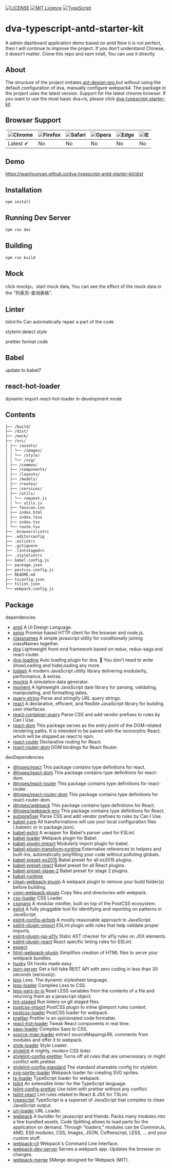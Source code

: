
[![LICENSE](https://img.shields.io/badge/license-Anti%20996-blue.svg)](https://github.com/996icu/996.ICU/blob/master/LICENSE)
[![MIT Licence](https://badges.frapsoft.com/os/mit/mit.svg?v=103)](https://opensource.org/licenses/mit-license.php)
[![TypeScript](https://badges.frapsoft.com/typescript/version/typescript-next.svg?v=101)](https://github.com/ellerbrock/typescript-badges/)

# dva-typescript-antd-starter-kit

A admin dashboard application demo based on antd
Now it is not perfect, then I will continue to improve the project. 
If you don’t understand Chinese, it doesn’t matter. Clone this repo and npm intall, You can use it directly.

## About
The structure of the project imitates [ant-design-pro](https://github.com/ant-design/ant-design-pro),but without using the default configuration of dva, manually configure webpack4. The package in the project uses the latest version. Support for the latest chrome browser. If you want to use the most basic dva+ts, please click [dva-typescript-starter-kit](https://github.com/wanliyunyan/dva-typescript-starter-kit)

## Browser Support

![Chrome](https://raw.github.com/alrra/browser-logos/master/src/chrome/chrome_48x48.png) | ![Firefox](https://raw.github.com/alrra/browser-logos/master/src/firefox/firefox_48x48.png) | ![Safari](https://raw.github.com/alrra/browser-logos/master/src/safari/safari_48x48.png) | ![Opera](https://raw.github.com/alrra/browser-logos/master/src/opera/opera_48x48.png) | ![Edge](https://raw.github.com/alrra/browser-logos/master/src/edge/edge_48x48.png) | ![IE](https://raw.github.com/alrra/browser-logos/master/src/archive/internet-explorer_9-11/internet-explorer_9-11_48x48.png) |
--- | --- | --- | --- | --- | --- |
Latest ✔ | No | No | No | No | No |

## Demo
https://wanliyunyan.github.io/dva-typescript-antd-starter-kit/dist

## Installation

```bash
npm install
```

## Running Dev Server

```bash
npm run dev
```

## Building

```bash
npm run build
```

## Mock
click mockjs，start mock data, You can see the effect of the mock data in the "列表页-查询表格".

## Linter
tslint:fix Can automatically repair a part of the code  

styleint detect style 

prettier format code

## Babel
update to babel7

## react-hot-loader
dynamic import react-hot-loader in development mode

## Contents

```bash
├── /build/                   
├── /dist/     
├── /mock/      
├── /src/              
│ ├── /assets/        
│ │ └── /images/       
│ │ └── /style/        
│ │ └── /svg/          
│ ├── /common/        
│ ├── /components/     
│ ├── /layouts/        
│ ├── /models/         
│ ├── /routes/         
│ ├── /services/       
│ ├── /utils/          
│ │ └── request.js     
│ │ └── utils.js 
│ ├── favicon.ico      
│ ├── index.html       
│ ├── index.less       
│ ├── index.tsx        
│ └── route.tsx 
├── .browserslistrc      
├── .editorconfig     
├── .eslintrc          
├── .gitignore  
├── .lintstagedrc     
├── .stylelintrc       
├── babel.config.js  
├── package.json       
├── postcss.config.js  
├── README.md  
├── tsconfig.json      
├── tslint.json        
└── webpack.config.js  
```

## Package
dependencies
-   [antd](https://github.com/ant-design/ant-design) A UI Design Language.
-   [axios](https://github.com/axios/axios) Promise based HTTP client for the browser and node.js.
-   [classnames](https://github.com/JedWatson/classnames) A simple javascript utility for conditionally joining classNames together.
-   [dva](https://github.com/dvajs/dva) Lightweight front-end framework based on redux, redux-saga and react-router.
-   [dva-loading](https://github.com/dvajs/dva/tree/master/packages/dva-loading) Auto loading plugin for dva. 👏 You don't need to write showLoading and hideLoading any more.
-   [lodash](https://github.com/lodash/lodash) A modern JavaScript utility library delivering modularity, performance, & extras.
-   [mockjs](https://github.com/nuysoft/Mock) A simulation data generator.
-   [moment](https://github.com/moment/moment) A lightweight JavaScript date library for parsing, validating, manipulating, and formatting dates.
-   [query-string](https://github.com/sindresorhus/query-string) Parse and stringify URL query strings.
-   [react](https://github.com/facebook/react) A declarative, efficient, and flexible JavaScript library for building user interfaces.
-   [react-container-query](https://github.com/d6u/react-container-query) Parse CSS and add vendor prefixes to rules by Can I Use.
-   [react-dom](https://github.com/facebook/react) This package serves as the entry point of the DOM-related rendering paths. It is intended to be paired with the isomorphic React, which will be shipped as react to npm.
-   [react-router](https://github.com/ReactTraining/react-router) Declarative routing for React.
-   [react-router-dom](https://github.com/ReactTraining/react-router/tree/master/packages/react-router-dom) DOM bindings for React Router.

devDependencies
-   [@types/react](https://github.com/DefinitelyTyped/DefinitelyTyped) This package contains type definitions for react.
-   [@types/react-dom](https://github.com/DefinitelyTyped/DefinitelyTyped) This package contains type definitions for react-dom.
-   [@types/react-router](https://github.com/DefinitelyTyped/DefinitelyTyped) This package contains type definitions for react-router.
-   [@types/react-router-dom](https://github.com/DefinitelyTyped/DefinitelyTyped) This package contains type definitions for react-router-dom.
-   [@types/webpack](https://github.com/DefinitelyTyped/DefinitelyTyped) This package contains type definitions for React.
-   [@types/webpack-env](https://github.com/DefinitelyTyped/DefinitelyTyped) This package contains type definitions for React.
-   [autoprefixer](https://github.com/postcss/autoprefixer) Parse CSS and add vendor prefixes to rules by Can I Use.
-   [babel-core](https://github.com/babel/babel/tree/master/packages/babel-core) All transformations will use your local configuration files (.babelrc or in package.json).
-   [babel-eslint](https://github.com/babel/babel-eslint) A wrapper for Babel's parser used for ESLint.
-   [babel-loader](https://github.com/babel/babel-loader) Webpack plugin for Babel.
-   [babel-plugin-import](https://github.com/ant-design/babel-plugin-import) Modularly import plugin for babel.
-   [babel-plugin-transform-runtime](https://github.com/jakwuh/babel-plugin-transform-runtime) Externalise references to helpers and built-ins, automatically polyfilling your code without polluting globals.
-   [babel-preset-es2015](https://github.com/babel/babel/tree/master/packages/babel-preset-es2015) Babel preset for all es2015 plugins.
-   [babel-preset-react](https://github.com/babel/babel/tree/master/packages/babel-preset-react) Babel preset for all React plugins.
-   [babel-preset-stage-2](https://github.com/babel/babel/tree/master/packages/babel-preset-stage-2) Babel preset for stage 2 plugins.
-   [babel-runtime](https://github.com/babel/babel/tree/master/packages/babel-runtime) 
-   [clean-webpack-plugin](https://github.com/johnagan/clean-webpack-plugin) A webpack plugin to remove your build folder(s) before building.
-   [copy-webpack-plugin](https://github.com/webpack-contrib/copy-webpack-plugin) Copy files and directories with webpack.
-   [css-loader](https://github.com/webpack-contrib/css-loader) CSS Loader.
-   [cssnano](https://github.com/ben-eb/cssnano) A modular minifier, built on top of the PostCSS ecosystem. 
-   [eslint](https://github.com/eslint/eslint) A fully pluggable tool for identifying and reporting on patterns in JavaScript.
-   [eslint-config-airbnb](https://github.com/airbnb/javascript) A mostly reasonable approach to JavaScript.
-   [eslint-plugin-import](https://github.com/benmosher/eslint-plugin-import) ESLint plugin with rules that help validate proper imports.
-   [eslint-plugin-jsx-a11y](https://github.com/evcohen/eslint-plugin-jsx-a11y) Static AST checker for a11y rules on JSX elements.
-   [eslint-plugin-react](https://github.com/yannickcr/eslint-plugin-react) React specific linting rules for ESLint.
-   [expect](https://github.com/facebook/jest) 
-   [html-webpack-plugin](https://github.com/jantimon/html-webpack-plugin) Simplifies creation of HTML files to serve your webpack bundles.
-   [husky](https://github.com/typicode/husky) Git hooks made easy.
-   [json-server](https://github.com/typicode/json-server) Get a full fake REST API with zero coding in less than 30 seconds (seriously).
-   [less](https://github.com/less/less.js) Less. The dynamic stylesheet language.
-   [less-loader](https://github.com/webpack-contrib/less-loader) Compiles Less to CSS.
-   [less-vars-to-js](https://github.com/michaeltaranto/less-vars-to-js) Read LESS variables from the contents of a file and returning them as a javascript object.
-   [lint-staged](https://github.com/okonet/lint-staged) Run linters on git staged files.
-   [postcss-import](https://github.com/postcss/postcss-import) PostCSS plugin to inline @import rules content.
-   [postcss-loader](https://github.com/postcss/postcss-loader) PostCSS loader for webpack.
-   [prettier](https://github.com/prettier/prettier) Prettier is an opinionated code formatter.
-   [react-hot-loader](https://github.com/gaearon/react-hot-loader) Tweak React components in real time.
-   [sass-loader](https://github.com/webpack-contrib/sass-loader) Compiles Sass to CSS.
-   [source-map-loader](https://github.com/webpack-contrib/source-map-loader) extract sourceMappingURL comments from modules and offer it to webpack.
-   [style-loader](https://github.com/webpack-contrib/style-loader) Style Loader.
-   [stylelint](https://github.com/stylelint/stylelint) A mighty, modern CSS linter.
-   [stylelint-config-prettier](https://github.com/shannonmoeller/stylelint-config-prettier) Turns off all rules that are unnecessary or might conflict with prettier.
-   [stylelint-config-standard](https://github.com/stylelint/stylelint-config-standard) The standard shareable config for stylelint.
-   [svg-sprite-loader](https://github.com/kisenka/svg-sprite-loader) Webpack loader for creating SVG sprites.
-   [ts-loader](https://github.com/TypeStrong/ts-loader) TypeScript loader for webpack.
-   [tslint](https://github.com/palantir/tslint) An extensible linter for the TypeScript language.
-   [tslint-config-prettier](https://github.com/alexjoverm/tslint-config-prettier) Use tslint with prettier without any conflict.
-   [tslint-react](https://github.com/palantir/tslint-react) Lint rules related to React & JSX for TSLint.
-   [typescript](https://github.com/Microsoft/TypeScript) TypeScript is a superset of JavaScript that compiles to clean JavaScript output. 
-   [url-loader](https://github.com/webpack-contrib/url-loader) URL Loader.
-   [webpack](https://github.com/webpack/webpack) A bundler for javascript and friends. Packs many modules into a few bundled assets. Code Splitting allows to load parts for the application on demand. Through "loaders," modules can be CommonJs, AMD, ES6 modules, CSS, Images, JSON, Coffeescript, LESS, ... and your custom stuff.
-   [webpack-cli](https://github.com/webpack/webpack-cli) Webpack's Command Line Interface.
-   [webpack-dev-server](https://github.com/webpack/webpack-dev-server) Serves a webpack app. Updates the browser on changes.
-   [webpack-merge](https://github.com/survivejs/webpack-merge) SMerge designed for Webpack (MIT).
